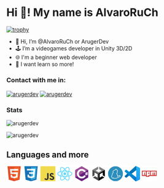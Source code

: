 # Hi 👋! My name is AlvaroRuCh
[![trophy](https://github-profile-trophy.vercel.app/?username=arugerdev&theme=onedark)](https://github.com/ryo-ma/github-profile-trophy)


- 👋 Hi, I’m @AlvaroRuCh or ArugerDev
- 🕹️ I’m a videogames developer in Unity 3D/2D
- 🌐 I'm a beginner web developer
- 📓 I want learn so more!

### Contact with me in: 
<p align="left">
<a href="https://twitter.com/arugerdev" target="_blank"><img align="center" src="https://raw.githubusercontent.com/rahuldkjain/github-profile-readme-generator/master/src/images/icons/Social/twitter.svg" alt="arugerdev" height="30" width="40" /></a>
<a href="https://linkedin.com/in/aruger" target="_blank"><img align="center" src="https://raw.githubusercontent.com/rahuldkjain/github-profile-readme-generator/master/src/images/icons/Social/linked-in-alt.svg" alt="arugerdev" height="30" width="40" /></a>
</p>

### Stats

<p><img src='https://github-readme-stats.vercel.app/api?username=arugerdev&show_icons=true&locale=en&theme=dark' alt='arugerdev'></img></p>
<p><img src='https://github-readme-stats.vercel.app/api/top-langs?username=arugerdev&show_icons=true&locale=en&layout=compact&theme=dark' alt='arugerdev'></img></p>

## Languages and more

<img width="40" height="40" src='https://raw.githubusercontent.com/devicons/devicon/master/icons/html5/html5-original.svg' alt='html icon'/>
<img width="40" height="40" src='https://raw.githubusercontent.com/devicons/devicon/master/icons/css3/css3-original.svg' alt='css3 icon'/>
<img width="40" height="40" src='https://raw.githubusercontent.com/devicons/devicon/master/icons/javascript/javascript-original.svg' alt='javascript icon'/>
<img width="40" height="40" src='https://raw.githubusercontent.com/devicons/devicon/master/icons/react/react-original.svg' alt='react icon'/>
<img width="40" height="40" src='https://raw.githubusercontent.com/devicons/devicon/master/icons/csharp/csharp-original.svg' alt='csharp icon'/>
<img width="40" height="40" src='https://raw.githubusercontent.com/devicons/devicon/master/icons/unity/unity-original.svg' alt='unity icon'/>
<img width="40" height="40" src='https://raw.githubusercontent.com/devicons/devicon/master/icons/yarn/yarn-original.svg' alt='yarn icon'/>
<img width="40" height="40" src='https://raw.githubusercontent.com/devicons/devicon/master/icons/vscode/vscode-original.svg' alt='vscode icon'/>
<img width="40" height="40" src='https://raw.githubusercontent.com/devicons/devicon/master/icons/npm/npm-original-wordmark.svg' alt='npm icon'/>
